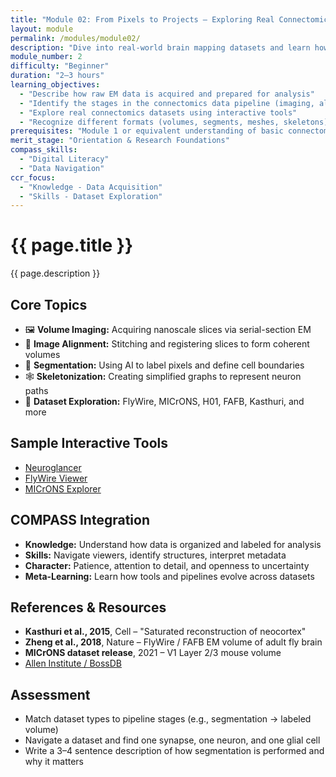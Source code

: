 ```yaml
---
title: "Module 02: From Pixels to Projects — Exploring Real Connectomics Datasets"
layout: module
permalink: /modules/module02/
description: "Dive into real-world brain mapping datasets and learn how EM images become 3D digital reconstructions of the brain."
module_number: 2
difficulty: "Beginner"
duration: "2–3 hours"
learning_objectives:
  - "Describe how raw EM data is acquired and prepared for analysis"
  - "Identify the stages in the connectomics data pipeline (imaging, alignment, segmentation, skeletonization)"
  - "Explore real connectomics datasets using interactive tools"
  - "Recognize different formats (volumes, segments, meshes, skeletons) in current datasets"
prerequisites: "Module 1 or equivalent understanding of basic connectomics"
merit_stage: "Orientation & Research Foundations"
compass_skills:
  - "Digital Literacy"
  - "Data Navigation"
ccr_focus:
  - "Knowledge - Data Acquisition"
  - "Skills - Dataset Exploration"
---
```


<div class="main-content">
  <div class="hero">
    <div class="hero-content">
      <h1>{{ page.title }}</h1>
      <p class="hero-subtitle">{{ page.description }}</p>
    </div>
  </div>

  <div class="cards-grid module-cards">
<div class="card module-card">
    <h2>Core Topics</h2>
    <ul>
      <li>🖼️ <strong>Volume Imaging:</strong> Acquiring nanoscale slices via serial-section EM</li>
      <li>🔗 <strong>Image Alignment:</strong> Stitching and registering slices to form coherent volumes</li>
      <li>🧩 <strong>Segmentation:</strong> Using AI to label pixels and define cell boundaries</li>
      <li>🕸️ <strong>Skeletonization:</strong> Creating simplified graphs to represent neuron paths</li>
      <li>🧠 <strong>Dataset Exploration:</strong> FlyWire, MICrONS, H01, FAFB, Kasthuri, and more</li>
    </ul>
  </div>

  <div class="card module-card">
    <h2>Sample Interactive Tools</h2>
    <ul>
      <li><a href="https://neuroglancer-demo.appspot.com/">Neuroglancer</a></li>
      <li><a href="https://flywire.ai">FlyWire Viewer</a></li>
      <li><a href="https://www.microns-explorer.org">MICrONS Explorer</a></li>
    </ul>
  </div>

  <div class="card module-card">
    <h2>COMPASS Integration</h2>
    <ul>
      <li><strong>Knowledge:</strong> Understand how data is organized and labeled for analysis</li>
      <li><strong>Skills:</strong> Navigate viewers, identify structures, interpret metadata</li>
      <li><strong>Character:</strong> Patience, attention to detail, and openness to uncertainty</li>
      <li><strong>Meta-Learning:</strong> Learn how tools and pipelines evolve across datasets</li>
    </ul>
  </div>

  <div class="card module-card">
    <h2>References & Resources</h2>
    <ul>
      <li><strong>Kasthuri et al., 2015</strong>, Cell – "Saturated reconstruction of neocortex"</li>
      <li><strong>Zheng et al., 2018</strong>, Nature – FlyWire / FAFB EM volume of adult fly brain</li>
      <li><strong>MICrONS dataset release</strong>, 2021 – V1 Layer 2/3 mouse volume</li>
      <li><a href="https://bossdb.org">Allen Institute / BossDB</a></li>
    </ul>
  </div>

  <div class="card module-card">
    <h2>Assessment</h2>
    <ul>
      <li>Match dataset types to pipeline stages (e.g., segmentation → labeled volume)</li>
      <li>Navigate a dataset and find one synapse, one neuron, and one glial cell</li>
      <li>Write a 3–4 sentence description of how segmentation is performed and why it matters</li>
    </ul>
  </div>

</div>
</div>

